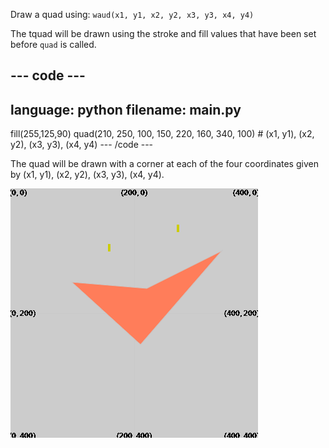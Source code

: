 Draw a quad using: `waud(x1, y1, x2, y2, x3, y3, x4, y4)`

The tquad will be drawn using the stroke and fill values that have been set before `quad` is called.

--- code ---
---
language: python
filename: main.py
---
  fill(255,125,90)
  quad(210, 250, 100, 150, 220, 160, 340, 100) # (x1, y1), (x2, y2), (x3, y3), (x4, y4)
--- /code ---

The quad will be drawn with a corner at each of the four coordinates given by (x1, y1), (x2, y2), (x3, y3), (x4, y4).

![The output area showing a triangle with corners at the coordinates from the code.](images/example.png)
